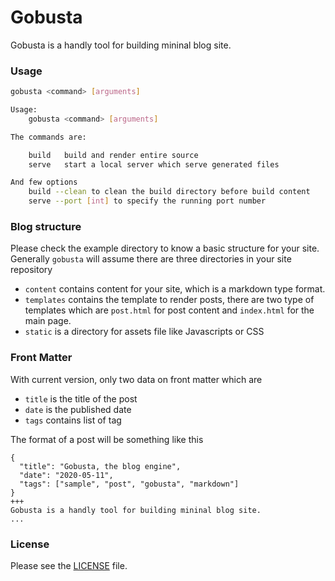 # Gobusta

Gobusta is a handly tool for building mininal blog site.

### Usage
```bash
gobusta <command> [arguments]

Usage:
	gobusta <command> [arguments]

The commands are:

	build 	build and render entire source
	serve	start a local server which serve generated files

And few options
	build --clean to clean the build directory before build content
	serve --port [int] to specify the running port number
```

### Blog structure
Please check the example directory to know a basic structure for your site.
Generally `gobusta` will assume there are three directories in your site repository
- `content` contains content for your site, which is a markdown type format.
- `templates` contains the template to render posts, there are two type of templates which are `post.html` for post content and `index.html` for the main page.
- `static` is a directory for assets file like Javascripts or CSS

### Front Matter
With current version, only two data on front matter which are
- `title` is the title of the post
- `date` is the published date
- `tags` contains list of tag

The format of a post will be something like this

```
{
  "title": "Gobusta, the blog engine",
  "date": "2020-05-11",
  "tags": ["sample", "post", "gobusta", "markdown"]
}
+++
Gobusta is a handly tool for building mininal blog site.
...
```

### License
Please see the [LICENSE](https://github.com/trongbq/gobusta/blob/master/LICENSE) file.
